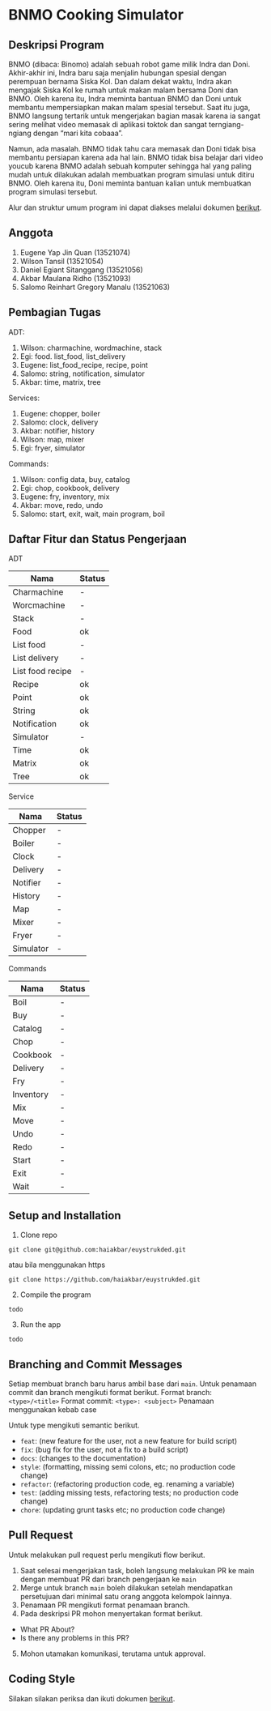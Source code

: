 # BNMO Cooking Simulator

## Deskripsi Program

BNMO (dibaca: Binomo) adalah sebuah robot game milik Indra dan Doni. Akhir-akhir ini, Indra baru saja menjalin hubungan
spesial dengan perempuan bernama Siska Kol. Dan dalam dekat waktu, Indra akan mengajak Siska Kol ke rumah untuk makan
malam bersama Doni dan BNMO. Oleh karena itu, Indra meminta bantuan BNMO dan Doni untuk membantu mempersiapkan makan
malam spesial tersebut. Saat itu juga, BNMO langsung tertarik untuk mengerjakan bagian masak karena ia sangat sering
melihat video memasak di aplikasi toktok dan sangat terngiang-ngiang dengan “mari kita cobaaa”.

Namun, ada masalah. BNMO tidak tahu cara memasak dan Doni tidak bisa membantu persiapan karena ada hal lain. BNMO tidak
bisa belajar dari video youcub karena BNMO adalah sebuah komputer sehingga hal yang paling mudah untuk dilakukan adalah
membuatkan program simulasi untuk ditiru BNMO. Oleh karena itu, Doni meminta bantuan kalian untuk membuatkan program
simulasi tersebut.

Alur dan struktur umum program ini dapat diakses melalui dokumen [berikut](CODE_STYLE.md).

## Anggota

1. Eugene Yap Jin Quan (13521074)
2. Wilson Tansil (13521054)
3. Daniel Egiant Sitanggang (13521056)
4. Akbar Maulana Ridho (13521093)
5. Salomo Reinhart Gregory Manalu (13521063)

## Pembagian Tugas

ADT:

1. Wilson: charmachine, wordmachine, stack
2. Egi: food. list_food, list_delivery
3. Eugene: list_food_recipe, recipe, point
4. Salomo: string, notification, simulator
5. Akbar: time, matrix, tree

Services:

1. Eugene: chopper, boiler
2. Salomo: clock, delivery
3. Akbar: notifier, history
4. Wilson: map, mixer
5. Egi: fryer, simulator

Commands:

1. Wilson: config data, buy, catalog
2. Egi: chop, cookbook, delivery
3. Eugene: fry, inventory, mix
4. Akbar: move, redo, undo
5. Salomo: start, exit, wait, main program, boil

## Daftar Fitur dan Status Pengerjaan

ADT

| Nama             | Status |
|------------------|--------|
| Charmachine      | -      |
| Worcmachine      | -      |
| Stack            | -      |
| Food             | ok     |
| List food        | -      |
| List delivery    | -      |
| List food recipe | -      |
| Recipe           | ok     |
| Point            | ok     |
| String           | ok     |
| Notification     | ok     |
| Simulator        | -      |
| Time             | ok     |
| Matrix           | ok     |
| Tree             | ok     |

Service

| Nama      | Status |
|-----------|--------|
| Chopper   | -      |
| Boiler    | -      |
| Clock     | -      |
| Delivery  | -      |
| Notifier  | -      |
| History   | -      |
| Map       | -      |
| Mixer     | -      |
| Fryer     | -      |
| Simulator | -      |

Commands

| Nama      | Status |
|-----------|--------|
| Boil      | -      |
| Buy       | -      |
| Catalog   | -      |
| Chop      | -      |
| Cookbook  | -      |
| Delivery  | -      |
| Fry       | -      |
| Inventory | -      |
| Mix       | -      |
| Move      | -      |
| Undo      | -      |
| Redo      | -      |
| Start     | -      |
| Exit      | -      |
| Wait      | -      |

## Setup and Installation

1. Clone repo

```
git clone git@github.com:haiakbar/euystrukded.git
```

atau bila menggunakan https

```
git clone https://github.com/haiakbar/euystrukded.git
```

2. Compile the program

```
todo
```

3. Run the app

```
todo
```

## Branching and Commit Messages

Setiap membuat branch baru harus ambil base dari `main`. Untuk penamaan commit dan branch mengikuti format berikut.
Format branch: `<type>/<title>`
Format commit: `<type>: <subject>`
Penamaan menggunakan kebab case

Untuk type mengikuti semantic berikut.

- `feat`: (new feature for the user, not a new feature for build script)
- `fix`: (bug fix for the user, not a fix to a build script)
- `docs`: (changes to the documentation)
- `style`: (formatting, missing semi colons, etc; no production code change)
- `refactor`: (refactoring production code, eg. renaming a variable)
- `test`: (adding missing tests, refactoring tests; no production code change)
- `chore`: (updating grunt tasks etc; no production code change)

## Pull Request

Untuk melakukan pull request perlu mengikuti flow berikut.

1. Saat selesai mengerjakan task, boleh langsung melakukan PR ke main dengan membuat PR dari branch pengerjaan ke `main`
2. Merge untuk branch `main` boleh dilakukan setelah mendapatkan persetujuan dari minimal satu orang anggota kelompok
   lainnya.
3. Penamaan PR mengikuti format penamaan branch.
4. Pada deskripsi PR mohon menyertakan format berikut.

- What PR About?
- Is there any problems in this PR?

5. Mohon utamakan komunikasi, terutama untuk approval.

## Coding Style

Silakan silakan periksa dan ikuti dokumen [berikut](CODE_STYLE.md).